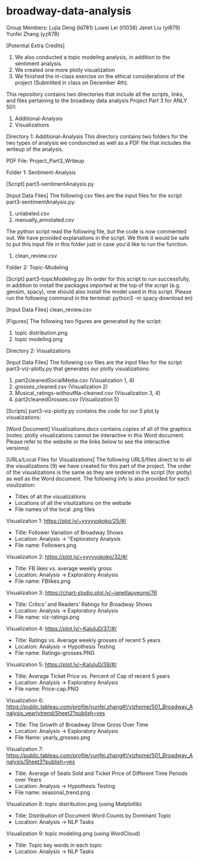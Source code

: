 # broadway-data-analysis

Group Members: 
	Lujia Deng (ld781)
	Luwei Lei (ll1038) 
	Janet Liu (yl879) 
	Yunfei Zhang (yz678)


[Potential Extra Credits]
1. We also conducted a topic modeling analysis, in addition to the sentiment analysis.
2. We created one more plotly visualization 
3. We finished the in-class exercise on the ethical considerations of the project (Submitted in class on December 4th). 


This repository contains two directories that include all the scripts, links, and files pertaining to the broadway data analysis Project Part 3 for ANLY 501: 
1. Additional-Analysis 
2. Visualizations




Directory 1: Additional-Analysis 
This directory contains two folders for the two types of analysis we conduncted as well as a PDF file that includes the writeup of the analysis.

PDF File: Project_Part3_Writeup


Folder 1: Sentiment-Analysis 

[Script] 
part3-sentimentAnalysis.py 

[Input Data Files]
The following csv files are the input files for the script part3-sentimentAnalysis.py: 
1. unlabeled.csv
2. manually_annotated.csv

The python script read the following file, but the code is now commented out. We have provided explanations in the script. We think it would be safe to put this input file in this folder just in case you'd like to run the function. 
1. clean_review.csv 	


Folder 2: Topic-Modeling

[Script] 
part3-topicModeling.py 
(In order for this script to run successfully, in addition to install the packages imported at the top of the script (e.g. gensim, spacy), one should also install the model used in this script. Please run the following command in the terminal: python3 -m spacy download en)

[Input Data Files]
clean_review.csv

[Figures]
The following two figures are generated by the script:
1. topic distribution.png
2. topic modeling.png




Directory 2: Visualizations

[Input Data Files] 
The following csv files are the input files for the script part3-viz-plotly.py that generates our plotly visualizations:

1. part2cleanedSocialMedia.csv 					(Visualization 1, 4)
2. grosses_cleaned.csv 							(Visualization 2)
3. Musical_ratings-withoutNa-cleaned.csv 		(Visualization 3, 4)
4. part2cleanedGrosses.csv 						(Visualization 5)


[Scripts]
part3-viz-plotly.py 	contains the code for our 5 plot.ly visualizations: 

[Word Document]
Visualizations.docx 	contains copies of all of the graphics 
(notes: plotly visualizations cannot be interactive in this Word document. Please refer to the website or the links below to see the interactive versions)


[URLs/Local Files for Visualizations]
The following URLS/files direct to to all the visualizations (9) we have created for this part of the project. The order of the visualizations is the same as they are ordered in the script (for plotly) as well as the Word document. The following info is also provided for each visulization:
- Titles of all the visualizations
- Locations of all the visulizations on the website
- File names of the local .png files


Visualization 1: https://plot.ly/~yyyyyokoko/25/#/ 
- Title: Follower Variation of Broadway Shows 
- Location: Analysis -> "Exploratory Analysis
- File name: Followers.png

Visualization 2: https://plot.ly/~yyyyyokoko/32/#/ 
- Title: FB likes vs. average weekly gross
- Location: Analysis -> Exploratory Analysis
- File name: FBlikes.png

Visualization 3: https://chart-studio.plot.ly/~janetlauyeung/76 
- Title: Critics' and Readers' Ratings for Broadway Shows
- Location: Analysis -> Exploratory Analysis
- File name: viz-ratings.png

Visualization 4: https://plot.ly/~KaluluD/37/#/ 
- Title: Ratings vs. Average weekly grosses of recent 5 years
- Location: Analysis -> Hypothesis Testing
- File name: Ratings-grosses.PNG

Visualization 5: https://plot.ly/~KaluluD/39/#/
- Title: Average Ticket Price vs. Percent of Cap of recent 5 years
- Location: Analysis -> Exploratory Analysis
- File name: Price-cap.PNG

Visualization 6: https://public.tableau.com/profile/yunfei.zhang#!/vizhome/501_Broadway_Analysis_yearlytrend/Sheet2?publish=yes
- Title: The Growth of Broadway Show Gross Over Time
- Location: Analysis -> Exploratory Analysis
- File Name: yearly_grosses.png

Visualization 7: https://public.tableau.com/profile/yunfei.zhang#!/vizhome/501_Broadway_Analysis/Sheet3?publish=yes 
- Title: Average of Seats Sold and Ticket Price of Different Time Periods over Years
- Location: Analysis -> Hypothesis Testing
- File name: seasonal_trend.png

Visualization 8: topic distribution.png (using Matplotlib)
- Title: Distribution of Document Word Counts by Dominant Topic
- Location: Analysis -> NLP Tasks

Visualization 9: topic modeling.png (using WordCloud)
- Title: Topic key words in each topic
- Location: Analysis -> NLP Tasks
